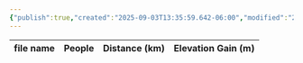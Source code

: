 ```yaml
---
{"publish":true,"created":"2025-09-03T13:35:59.642-06:00","modified":"2025-09-03T14:54:51.318-06:00","published":"2025-09-03T14:54:51.318-06:00","tags":["route"],"cssclasses":"","elevation":null,"region":"Banff","location":"51.2004008, -115.6905158","DWYT":null,"Kane":"Easy","completed":true}
---
```



| file name | People | Distance (km) | Elevation Gain (m) |
| --------- | ------ | ------------- | ------------------ |